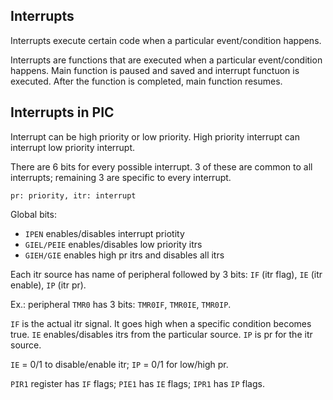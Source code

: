 ## Interrupts
Interrupts execute certain code when a particular event/condition happens.

Interrupts are functions that are executed when a particular event/condition happens. Main function is paused and saved and interrupt functuon is executed. After the function is completed, main function resumes.


## Interrupts in PIC
Interrupt can be high priority or low priority. High priority interrupt can interrupt low priority interrupt.

There are 6 bits for every possible interrupt. 3 of these are common to all interrupts; remaining 3 are specific to every interrupt.

`pr: priority, itr: interrupt`


Global bits:
- `IPEN` enables/disables interrupt priotity
- `GIEL/PEIE` enables/disables low priority itrs
- `GIEH/GIE` enables high pr itrs and disables all itrs


Each itr source has name of peripheral followed by 3 bits: `IF` (itr flag), `IE` (itr enable), `IP` (itr pr).

Ex.: peripheral `TMR0` has 3 bits: `TMR0IF`, `TMR0IE`, `TMR0IP`.


`IF` is the actual itr signal. It goes high when a specific condition becomes true.
`IE` enables/disables itrs from the particular source.
`IP` is pr for the itr source.

`IE` = 0/1 to disable/enable itr; `IP` = 0/1 for low/high pr.


`PIR1` register has `IF` flags; `PIE1` has `IE` flags; `IPR1` has `IP` flags.
